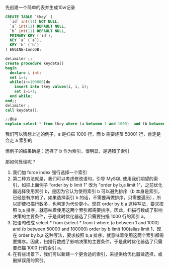 先创建一个简单的表并生成10w记录

```sql
CREATE TABLE `tkey` (
  `id` int(11) NOT NULL,
  `a` int(11) DEFAULT NULL,
  `b` int(11) DEFAULT NULL,
  PRIMARY KEY (`id`),
  KEY `a` (`a`),
  KEY `b` (`b`)
) ENGINE=InnoDB;

delimiter ;;
create procedure keydata()
begin
  declare i int;
  set i=1;
  while(i<=100000)do
    insert into tkey values(i, i, i);
    set i=i+1;
  end while;
end;;
delimiter ;
call keydata();

//例子
explain select * from tkey where (a between 1 and 1000)  and (b between 50000 and 100000) order by b limit 1;
```

我们可以猜想上述的例子，a 是扫描 1000 行，而 b 需要烧苗 50001 行，肯定是会走 a 索引的

但例子的结果确是：选择了 b 作为索引，很明显，是选错了索引

那如何处理呢？

1. 我们加 force index 强行选择一个索引
2. 第二种方法就是，我们可以考虑修改语句，引导 MySQL 使用我们期望的索引，如把上面例子 “order by b limit 1” 改为 "order by b,a limit 1"，之前优化器选择使用索引 b，是因为它认为使用索引 b 可以避免排序（b 本身是索引，已经是有序的了，如果选择索引 b 的话，不需要再做排序，只需要遍历），所以即使扫描行数多，也判定为代价更小。现在 order by b,a 这种写法，要求按照 b,a 排序，就意味着使用这两个索引都需要排序。因此，扫描行数成了影响决策的主要条件，于是此时优化器选了只需要扫描 1000 行的索引 a。
3. 把语句改成 select * from  (select * from t where (a between 1 and 1000)  and (b between 50000 and 100000) order by b limit 100)alias limit 1，现在 order by b,a 这种写法，要求按照 b,a 排序，就意味着使用这两个索引都需要排序。因此，扫描行数成了影响决策的主要条件，于是此时优化器选了只需要扫描 1000 行的索引 a。
4. 在有些场景下，我们可以新建一个更合适的索引，来提供给优化器做选择，或删掉误用的索引。